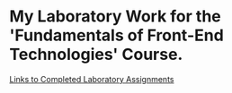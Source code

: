 # My Laboratory Work for the 'Fundamentals of Front-End Technologies' Course.

[Links to Completed Laboratory Assignments](https://tangiresh.github.io/frontend-lab/)
